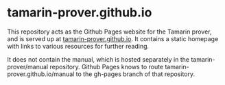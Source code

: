 tamarin-prover.github.io
========================

This repository acts as the Github Pages website for the Tamarin
prover, and is served up at [tamarin-prover.github.io](http://tamarin-prover.github.io/). It contains a
static homepage with links to various resources for further reading.

It does not contain the manual, which is hosted separately in the
tamarin-prover/manual repository. Github Pages knows to route
tamarin-prover.github.io/manual to the gh-pages branch of that
repository.
